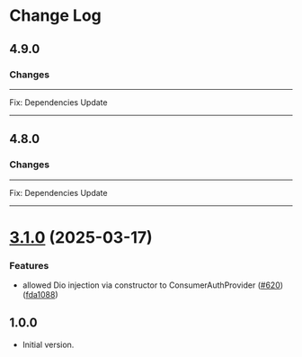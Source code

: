 # Change Log

## 4.9.0

### Changes

---

Fix: Dependencies Update

---

## 4.8.0

### Changes

---

Fix: Dependencies Update

---


# [3.1.0](https://github.com/affinidi/affinidi-tdk/compare/affinidi_tdk_consumer_auth_provider_dart-v3.0.0...affinidi_tdk_consumer_auth_provider_dart-v3.1.0) (2025-03-17)


### Features

* allowed Dio injection via constructor to ConsumerAuthProvider ([#620](https://github.com/affinidi/affinidi-tdk/issues/620)) ([fda1088](https://github.com/affinidi/affinidi-tdk/commit/fda1088eaaf061b1e2dbae783fb5be8cfe4276f4))

## 1.0.0

- Initial version.
